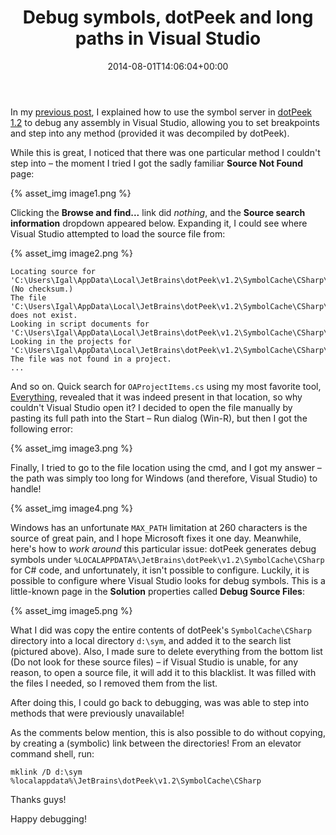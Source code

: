 ﻿---
title: Debug symbols, dotPeek and long paths in Visual Studio
date: 2014-08-01T14:06:04+00:00
---
In my [previous post](/2014/07/how-to-debug-anything-with-visual-studio-and-jetbrains-dotpeek-v1-2/), I explained how to use the symbol server in [dotPeek 1.2](http://www.jetbrains.com/decompiler/) to debug any assembly in Visual Studio, allowing you to set breakpoints and step into any method (provided it was decompiled by dotPeek).

<!-- more -->

While this is great, I noticed that there was one particular method I couldn't step into &ndash; the moment I tried I got the sadly familiar **Source Not Found** page:

{% asset_img image1.png %}

Clicking the **Browse and find...** link did _nothing_, and the **Source search information** dropdown appeared below. Expanding it, I could see where Visual Studio attempted to load the source file from:

{% asset_img image2.png %}

```
Locating source for 'C:\Users\Igal\AppData\Local\JetBrains\dotPeek\v1.2\SymbolCache\CSharp\Microsoft.VisualStudio.ProjectSystem.VS.Implementation.pdb\538887009A094E419882756878C69B2A1\Microsoft.VisualStudio.ProjectSystem.VS.Implementation\VisualStudio\ProjectSystem\VS\Implementation\Package\Automation\OAProjectItems.cs'. (No checksum.)
The file 'C:\Users\Igal\AppData\Local\JetBrains\dotPeek\v1.2\SymbolCache\CSharp\Microsoft.VisualStudio.ProjectSystem.VS.Implementation.pdb\538887009A094E419882756878C69B2A1\Microsoft.VisualStudio.ProjectSystem.VS.Implementation\VisualStudio\ProjectSystem\VS\Implementation\Package\Automation\OAProjectItems.cs' does not exist.
Looking in script documents for 'C:\Users\Igal\AppData\Local\JetBrains\dotPeek\v1.2\SymbolCache\CSharp\Microsoft.VisualStudio.ProjectSystem.VS.Implementation.pdb\538887009A094E419882756878C69B2A1\Microsoft.VisualStudio.ProjectSystem.VS.Implementation\VisualStudio\ProjectSystem\VS\Implementation\Package\Automation\OAProjectItems.cs'...
Looking in the projects for 'C:\Users\Igal\AppData\Local\JetBrains\dotPeek\v1.2\SymbolCache\CSharp\Microsoft.VisualStudio.ProjectSystem.VS.Implementation.pdb\538887009A094E419882756878C69B2A1\Microsoft.VisualStudio.ProjectSystem.VS.Implementation\VisualStudio\ProjectSystem\VS\Implementation\Package\Automation\OAProjectItems.cs'.
The file was not found in a project.
...
```

And so on. Quick search for `OAProjectItems.cs` using my most favorite tool, [Everything](http://www.voidtools.com/), revealed that it was indeed present in that location, so why couldn't Visual Studio open it? I decided to open the file manually by pasting its full path into the Start &ndash; Run dialog (Win-R), but then I got the following error:

{% asset_img image3.png %}

Finally, I tried to go to the file location using the cmd, and I got my answer &ndash; the path was simply too long for Windows (and therefore, Visual Studio) to handle!

{% asset_img image4.png %}

Windows has an unfortunate `MAX_PATH` limitation at 260 characters is the source of great pain, and I hope Microsoft fixes it one day. Meanwhile, here's how to *work around* this particular issue: dotPeek generates debug symbols under `%LOCALAPPDATA%\JetBrains\dotPeek\v1.2\SymbolCache\CSharp` for C# code, and unfortunately, it isn't possible to configure. Luckily, it is possible to configure where Visual Studio looks for debug symbols. This is a little-known page in the **Solution** properties called **Debug Source Files**:

{% asset_img image5.png %}

What I did was copy the entire contents of dotPeek's `SymbolCache\CSharp` directory into a local directory `d:\sym`, and added it to the search list (pictured above). Also, I made sure to delete everything from the bottom list (Do not look for these source files) &ndash; if Visual Studio is unable, for any reason, to open a source file, it will add it to this blacklist. It was filled with the files I needed, so I removed them from the list.

After doing this, I could go back to debugging, was was able to step into methods that were previously unavailable!

As the comments below mention, this is also possible to do without copying, by creating a (symbolic) link between the directories! From an elevator command shell, run:

```
mklink /D d:\sym %localappdata%\JetBrains\dotPeek\v1.2\SymbolCache\CSharp
```

Thanks guys!

Happy debugging!
